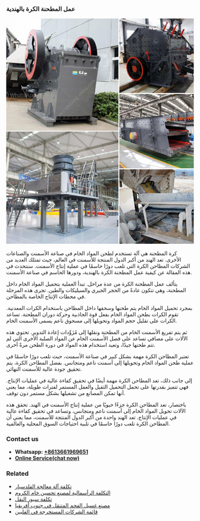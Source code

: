 <h3>عمل المطحنة الكرة بالهندية</h3><img src='1701852479.jpg' alt=''><p>كرة المطحنة هي آلة تستخدم لطحن المواد الخام في صناعة الأسمنت والصناعات الأخرى. تعد الهند من أكبر الدول المنتجة للأسمنت في العالم، حيث تمتلك العديد من الشركات المطاحن الكرة التي تلعب دورًا حاسمًا في عملية إنتاج الأسمنت. سنتحدث في هذه المقالة عن كيفية عمل المطحنة الكرة بالهندية، ودورها الحاسم في صناعة الأسمنت.</p><p>يتألف عمل المطحنة الكرة من عدة مراحل. تبدأ العملية بتحميل المواد الخام داخل المطحنة، وهي تتكون عادةً من الحجر الجيري والسيليكات والطين. تجرى هذه المرحلة في محطات الإنتاج الخاصة بالمطاحن.</p><p>بمجرد تحميل المواد الخام يتم طحنها وسحقها داخل المطاحن باستخدام الكرات المعدنية. تقوم الكرات بطحن المواد الخام بفعل قوة الجاذبية وحركة دوران المطحنة. تساعد الكرات على تقليل حجم المواد وتحويلها إلى مسحوق ناعم يسمى الأسمنت الخام.</p><p>ثم يتم تفريغ الأسمنت الخام من المطحنة ونقلها إلى مُزَوِّدات إعادة التدوير. تحتوي هذه الآلات على مصافي تساعد على فصل الأسمنت الخام عن المواد الصلبة الأخرى التي لم تتم طحنها جيدًا، وتعيد استخدام هذه المواد في دورة الطحن مرةً أخرى.</p><p>تعتبر المطاحن الكرة مهمة بشكل كبير في صناعة الأسمنت، حيث تلعب دورًا حاسمًا في عملية طحن المواد الخام وتحويلها إلى أسمنت ناعم ومتجانس. بفضل المطاحن الكرة، يتم تحقيق جودة عالية للأسمنت النهائي.</p><p>إلى جانب ذلك، تعد المطاحن الكرة مهمة أيضًا في تحقيق كفاءة عالية في عمليات الإنتاج. فهي تتميز بقدرتها على تحمل التحميل الثقيل والعمل المستمر لفترات طويلة، مما يعني أنها تمكن المصانع من تشغيلها بشكل مستمر دون توقف.</p><p>باختصار، تعد المطاحن الكرة جزءًا حيويًا من عملية إنتاج الأسمنت في الهند. تحقق هذه الآلات تحويل المواد الخام إلى أسمنت ناعم ومتجانس، وتساعد في تحقيق كفاءة عالية في عمليات الإنتاج. تعد الهند واحدة من أكبر الدول المنتجة للأسمنت، مما يعني أن المطاحن الكرة تلعب دورًا حاسمًا في تلبية احتياجات السوق المحلية والعالمية.</p><h3>Contact us</h3><ul><li><strong>Whatsapp:&nbsp;<a href="https://wa.me/8613661969651">+8613661969651</a></strong></li><li><a href="https://swt.shibang-china.com/?git&amp;zhl&amp;عمل المطحنة الكرة بالهندية"><strong>Online Service(chat now)</strong></a></li></ul><h3>Related</h3><ul><li><a href='تكلفة آلة معالجة الفلدسبار.md'>تكلفة آلة معالجة الفلدسبار</a></li><li><a href='التكلفة الرأسمالية لمصنع تحسين خام الكروم.md'>التكلفة الرأسمالية لمصنع تحسين خام الكروم</a></li><li><a href='تكلفة سيور النقل.md'>تكلفة سيور النقل</a></li><li><a href='مصنع غسيل الفحم المتنقل في جنوب أفريقيا.md'>مصنع غسيل الفحم المتنقل في جنوب أفريقيا</a></li><li><a href='قائمة الشركات المستخرجة في الفلبين.md'>قائمة الشركات المستخرجة في الفلبين</a></li></ul>